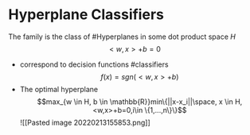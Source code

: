 # Hyperplane Classifiers
The family is the class of #Hyperplanes in some dot product space $H$
$$<w,x>+b=0$$
- correspond to decision functions #classifiers $$f(x) = sgn(<w,x>+b)$$
- The optimal hyperplane
$$max_{w \in H, b \in \mathbb{R}}min\{||x-x_i||\space, x \in H,<w,x>+b=0,i\in \{1,...,n\}\}$$
![[Pasted image 20220213155853.png]]
